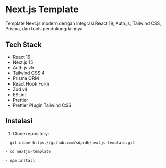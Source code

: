 # Next.js Template

Template Next.js modern dengan integrasi React 19, Auth.js, Tailwind CSS, Prisma, dan tools pendukung lainnya.

## Tech Stack

- React 19
- Next.js 15
- Auth.js v5
- Tailwind CSS 4
- Prisma ORM
- React Hook Form
- Zod v4
- ESLint
- Prettier
- Prettier Plugin Tailwind CSS

## Instalasi

1. Clone repository:

```bash
- git clone https://github.com/sdprdh/nextjs-template.git

- cd nextjs-template

- npm install
```
